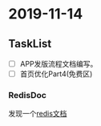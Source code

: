 # 2019-11-14

## TaskList
-[ ] APP发版流程文档编写。
-[ ] 首页优化Part4(免费区)

### RedisDoc
发现一个[redis文档](http://redisdoc.com/index.html)
